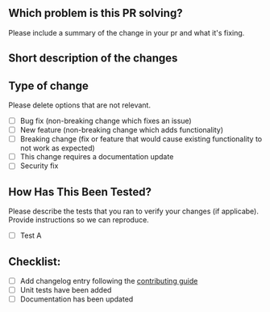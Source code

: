 ## Which problem is this PR solving?

Please include a summary of the change in your pr and what it's fixing. 

## Short description of the changes

## Type of change

Please delete options that are not relevant.

- [ ] Bug fix (non-breaking change which fixes an issue)
- [ ] New feature (non-breaking change which adds functionality)
- [ ] Breaking change (fix or feature that would cause existing functionality to not work as expected)
- [ ] This change requires a documentation update
- [ ] Security fix

## How Has This Been Tested?

Please describe the tests that you ran to verify your changes (if applicabe). Provide instructions so we can reproduce.

- [ ] Test A

## Checklist:

- [ ] Add changelog entry following the [contributing guide](../CONTRIBUTING.md#pull-requests)
- [ ] Unit tests have been added
- [ ] Documentation has been updated